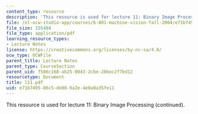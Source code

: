 ```yaml
---
content_type: resource
description: 'This resource is used for lecture 11: Binary Image Processing (continued).'
file: /ol-ocw-studio-app/courses/6-801-machine-vision-fall-2004/e71b749586c5de089a2e4e0a0a35fe11_l11.pdf
file_size: 155484
file_type: application/pdf
learning_resource_types:
- Lecture Notes
license: https://creativecommons.org/licenses/by-nc-sa/4.0/
ocw_type: OCWFile
parent_title: Lecture Notes
parent_type: CourseSection
parent_uid: f586c168-ab25-0043-2cbe-286ec2f7bd12
resourcetype: Document
title: l11.pdf
uid: e71b7495-86c5-de08-9a2e-4e0a0a35fe11
---
```

This resource is used for lecture 11: Binary Image Processing (continued).